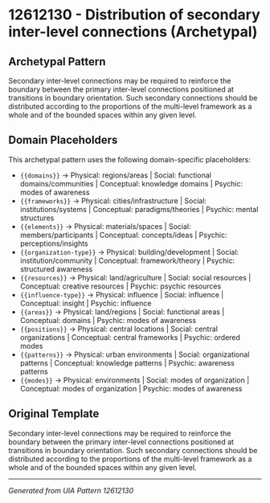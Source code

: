 # 12612130 - Distribution of secondary inter-level connections (Archetypal)

## Archetypal Pattern

Secondary inter-level connections may be required to reinforce the boundary between the primary inter-level connections positioned at transitions in boundary orientation. Such secondary connections should be distributed according to the proportions of the multi-level framework as a whole and of the bounded spaces within any given level.

## Domain Placeholders

This archetypal pattern uses the following domain-specific placeholders:

- `{{domains}}` → Physical: regions/areas | Social: functional domains/communities | Conceptual: knowledge domains | Psychic: modes of awareness
- `{{frameworks}}` → Physical: cities/infrastructure | Social: institutions/systems | Conceptual: paradigms/theories | Psychic: mental structures
- `{{elements}}` → Physical: materials/spaces | Social: members/participants | Conceptual: concepts/ideas | Psychic: perceptions/insights
- `{{organization-type}}` → Physical: building/development | Social: institution/community | Conceptual: framework/theory | Psychic: structured awareness
- `{{resources}}` → Physical: land/agriculture | Social: social resources | Conceptual: creative resources | Psychic: psychic resources
- `{{influence-type}}` → Physical: influence | Social: influence | Conceptual: insight | Psychic: influence
- `{{areas}}` → Physical: land/regions | Social: functional areas | Conceptual: domains | Psychic: modes of awareness
- `{{positions}}` → Physical: central locations | Social: central organizations | Conceptual: central frameworks | Psychic: ordered modes
- `{{patterns}}` → Physical: urban environments | Social: organizational patterns | Conceptual: knowledge patterns | Psychic: awareness patterns
- `{{modes}}` → Physical: environments | Social: modes of organization | Conceptual: modes of organization | Psychic: modes of awareness

## Original Template

Secondary inter-level connections may be required to reinforce the boundary between the primary inter-level connections positioned at transitions in boundary orientation. Such secondary connections should be distributed according to the proportions of the multi-level framework as a whole and of the bounded spaces within any given level.

---
*Generated from UIA Pattern 12612130*
